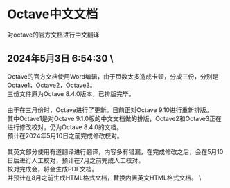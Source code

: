 # Octave中文文档
对octave的官方文档进行中文翻译


## 2024年5月3日 6:54:30 \
Octave的官方文档使用Word编辑，由于页数太多造成卡顿，分成三份，分别是Octave1，Octave2，Octave3。 \
三份文件原为Octave 8.4.0版本，已排版完毕。 \
\
由于在三月份时，Octave进行了更新。目前正对Octave 9.10进行重新排版。 \
其中Octave1是对Octave 9.1.0版的中文文档做的排版，Octave2和Octave3正在进行修改校对，仍为Octave 8.4.0的文档。 \
预计在2024年5月10日之前完成修改校对。 \
\
其英文部分使用有道翻译进行翻译，内容多有错漏，在完成修改之后，会在5月10日后进行人工校对，预计在7月之前完成人工校对。 \
校对完成会，将会生成PDF文档。 \
并预计在8月之前生成HTML格式文档，替换内置英文HTML格式文档。 \
